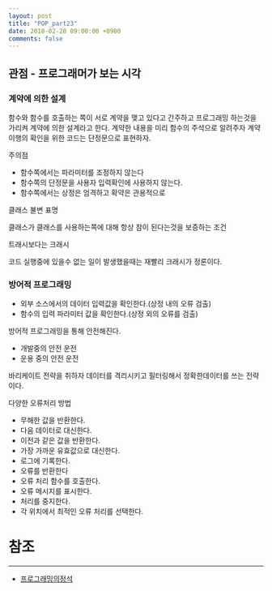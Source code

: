 ```yaml
---
layout: post
title: "POP_part23"
date: 2018-02-28 09:00:00 +0900
comments: false
---
```


## 관점 - 프로그래머가 보는 시각

### 계약에 의한 설계

함수와 함수를 호출하는 쪽이 서로 계약을 맺고 있다고 간주하고 프로그래밍 하는것을 가리켜 계약에 의한 설계라고 한다.
계약한 내용을 미리 함수의 주석으로 알려주자 계약이행의 확인을 위한 코드는 단정문으로 표현하자.

주의점

* 함수쪽에서는 파라미터를 조정하지 않는다
* 함수쪽의 단정문을 사용자 입력확인에 사용하지 않는다.
* 함수쪽에서는 상정은 엄격하고 확약은 관용적으로

클래스 불변 표명 

클래스가 클래스를 사용하는쪽에 대해 항상 참이 된다는것을 보증하는 조건

트래시보다는 크래시

코드 실행중에 있을수 없는 일이 발생했을때는 재빨리 크래시가 정론이다.

### 방어적 프로그래밍

* 외부 소스에서의 데이터 입력값을 확인한다.(상정 내의 오류 검출)
* 함수의 입력 파라미터 값을 확인한다.(상정 외의 오류를 검출)

방어적 프로그래밍을 통해 안전해진다.

* 개발중의 안전 운전
* 운용 중의 안전 운전

바리케이트 전략을 취하자
데이터를 격리시키고 필터링해서 정확한데이터를 쓰는 전략이다.

다양한 오류처리 방법

* 무해한 값을 반환한다.
* 다음 데이터로 대신한다.
* 이전과 같은 값을 반환한다.
* 가장 가까운 유효값으로 대신한다.
* 로그에 기록한다.
* 오류를 반환한다
* 오류 처리 함수를 호출한다.
* 오류 메시지를 표시한다.
* 처리를 중지한다.
* 각 위치에서 최적인 오류 처리를 선택한다.



# 참조
-----
* [프로그래밍의정석](http://www.yes24.com/24/Goods/55254076?Acode=101)
